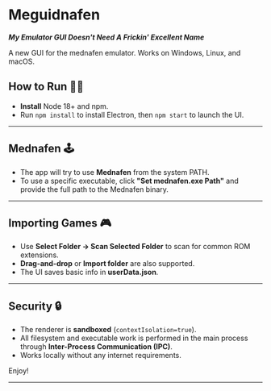 # Meguidnafen
**_My Emulator GUI Doesn't Need A Frickin' Excellent Name_**

A new GUI for the mednafen emulator. Works on Windows, Linux, and macOS.

## How to Run 🏃‍♂️

* **Install** Node 18+ and npm.
* Run `npm install` to install Electron, then `npm start` to launch the UI.

***

## Mednafen 🕹️

* The app will try to use **Mednafen** from the system PATH.
* To use a specific executable, click **"Set mednafen.exe Path"** and provide the full path to the Mednafen binary.

***

## Importing Games 🎮

* Use **Select Folder -> Scan Selected Folder** to scan for common ROM extensions.
* **Drag-and-drop** or **Import folder** are also supported.
* The UI saves basic info in **userData.json**.

***

## Security 🔒

* The renderer is **sandboxed** (`contextIsolation=true`).
* All filesystem and executable work is performed in the main process through **Inter-Process Communication (IPC)**.
* Works locally without any internet requirements.

Enjoy!

***